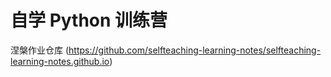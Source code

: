 # 自学 Python 训练营



涅槃作业仓库
(https://github.com/selfteaching-learning-notes/selfteaching-learning-notes.github.io)
